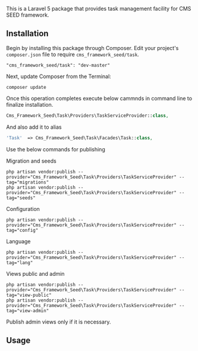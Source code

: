 This is a Laravel 5 package that provides task management facility for CMS SEED framework.

## Installation

Begin by installing this package through Composer. Edit your project's `composer.json` file to require `cms_framework_seed/task`.

    "cms_framework_seed/task": "dev-master"

Next, update Composer from the Terminal:

    composer update

Once this operation completes execute below cammnds in command line to finalize installation.

```php
Cms_Framework_Seed\Task\Providers\TaskServiceProvider::class,

```

And also add it to alias

```php
'Task'  => Cms_Framework_Seed\Task\Facades\Task::class,
```

Use the below commands for publishing

Migration and seeds

    php artisan vendor:publish --provider="Cms_Framework_Seed\Task\Providers\TaskServiceProvider" --tag="migrations"
    php artisan vendor:publish --provider="Cms_Framework_Seed\Task\Providers\TaskServiceProvider" --tag="seeds"

Configuration

    php artisan vendor:publish --provider="Cms_Framework_Seed\Task\Providers\TaskServiceProvider" --tag="config"

Language

    php artisan vendor:publish --provider="Cms_Framework_Seed\Task\Providers\TaskServiceProvider" --tag="lang"

Views public and admin

    php artisan vendor:publish --provider="Cms_Framework_Seed\Task\Providers\TaskServiceProvider" --tag="view-public"
    php artisan vendor:publish --provider="Cms_Framework_Seed\Task\Providers\TaskServiceProvider" --tag="view-admin"

Publish admin views only if it is necessary.

## Usage


